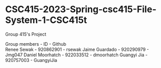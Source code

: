 # CSC415-2023-Spring-csc415-File-System-1-CSC415t
Group 415's Project

Group    members -    ID     - Github  
Renee Sewak      - 920862901 - rsewak
Jaime Guardado   - 920290979 - Jmg047
Daniel Moorhatch - 922033512 - dmoorhatch
Guangyi Jia      - 920757003 - GuangyiJia
